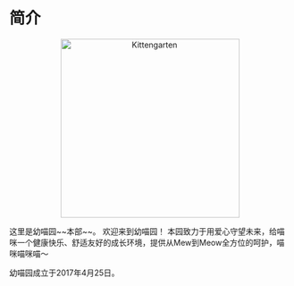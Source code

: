 简介
=
<p align="center">
    <img src="https://github.com/Kittengarten/Kittengarten/blob/%E4%B8%BB%E5%88%86%E6%94%AF/Logo.png" width="320" height="320" alt="Kittengarten">
</p>
这里是幼喵园~~本部~~。
欢迎来到幼喵园！
本园致力于用爱心守望未来，给喵咪一个健康快乐、舒适友好的成长环境，提供从Mew到Meow全方位的呵护，喵咪喵咪喵～

幼喵园成立于2017年4月25日。
